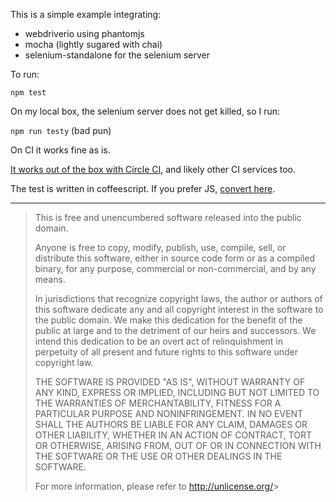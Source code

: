 This is a simple example integrating:

- webdriverio using phantomjs
- mocha (lightly sugared with chai)
- selenium-standalone for the selenium server

To run:

`npm test`

On my local box, the selenium server does not get killed, so I run:

`npm run testy` (bad pun)

On CI it works fine as is.

[It works out of the box with Circle CI](https://circleci.com/gh/harlantwood/webdriverio-mocha-example), and likely other CI services too.

The test is written in coffeescript.  If you prefer JS, [convert here](http://js2.coffee/).

----

> This is free and unencumbered software released into the public domain.
> 
> Anyone is free to copy, modify, publish, use, compile, sell, or
> distribute this software, either in source code form or as a compiled
> binary, for any purpose, commercial or non-commercial, and by any
> means.
> 
> In jurisdictions that recognize copyright laws, the author or authors
> of this software dedicate any and all copyright interest in the
> software to the public domain. We make this dedication for the benefit
> of the public at large and to the detriment of our heirs and
> successors. We intend this dedication to be an overt act of
> relinquishment in perpetuity of all present and future rights to this
> software under copyright law.
> 
> THE SOFTWARE IS PROVIDED "AS IS", WITHOUT WARRANTY OF ANY KIND,
> EXPRESS OR IMPLIED, INCLUDING BUT NOT LIMITED TO THE WARRANTIES OF
> MERCHANTABILITY, FITNESS FOR A PARTICULAR PURPOSE AND NONINFRINGEMENT.
> IN NO EVENT SHALL THE AUTHORS BE LIABLE FOR ANY CLAIM, DAMAGES OR
> OTHER LIABILITY, WHETHER IN AN ACTION OF CONTRACT, TORT OR OTHERWISE,
> ARISING FROM, OUT OF OR IN CONNECTION WITH THE SOFTWARE OR THE USE OR
> OTHER DEALINGS IN THE SOFTWARE.
> 
> For more information, please refer to <http://unlicense.org/>> 